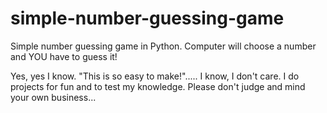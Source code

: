 # simple-number-guessing-game
Simple number guessing game in Python. Computer will choose a number and YOU have to guess it!



Yes, yes I know. "This is so easy to make!"..... I know, I don't care. I do projects for fun and to test my knowledge. Please don't judge and mind your own business...
